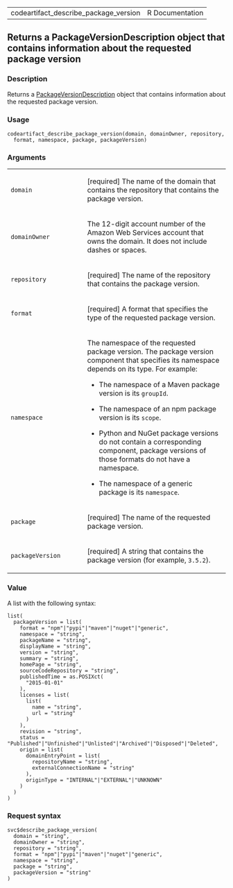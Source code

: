 <table style="width: 100%;">
<tbody>
<tr class="odd">
<td>codeartifact_describe_package_version</td>
<td style="text-align: right;">R Documentation</td>
</tr>
</tbody>
</table>

## Returns a PackageVersionDescription object that contains information about the requested package version

### Description

Returns a
[PackageVersionDescription](https://docs.aws.amazon.com/codeartifact/latest/APIReference/API_PackageVersionDescription.html)
object that contains information about the requested package version.

### Usage

    codeartifact_describe_package_version(domain, domainOwner, repository,
      format, namespace, package, packageVersion)

### Arguments

<table>
<colgroup>
<col style="width: 35%" />
<col style="width: 65%" />
</colgroup>
<tbody>
<tr class="odd">
<td><code
id="codeartifact_describe_package_version_:_domain">domain</code></td>
<td><p>[required] The name of the domain that contains the repository
that contains the package version.</p></td>
</tr>
<tr class="even">
<td><code
id="codeartifact_describe_package_version_:_domainOwner">domainOwner</code></td>
<td><p>The 12-digit account number of the Amazon Web Services account
that owns the domain. It does not include dashes or spaces.</p></td>
</tr>
<tr class="odd">
<td><code
id="codeartifact_describe_package_version_:_repository">repository</code></td>
<td><p>[required] The name of the repository that contains the package
version.</p></td>
</tr>
<tr class="even">
<td><code
id="codeartifact_describe_package_version_:_format">format</code></td>
<td><p>[required] A format that specifies the type of the requested
package version.</p></td>
</tr>
<tr class="odd">
<td><code
id="codeartifact_describe_package_version_:_namespace">namespace</code></td>
<td><p>The namespace of the requested package version. The package
version component that specifies its namespace depends on its type. For
example:</p>
<ul>
<li><p>The namespace of a Maven package version is its
<code>groupId</code>.</p></li>
<li><p>The namespace of an npm package version is its
<code>scope</code>.</p></li>
<li><p>Python and NuGet package versions do not contain a corresponding
component, package versions of those formats do not have a
namespace.</p></li>
<li><p>The namespace of a generic package is its
<code>namespace</code>.</p></li>
</ul></td>
</tr>
<tr class="even">
<td><code
id="codeartifact_describe_package_version_:_package">package</code></td>
<td><p>[required] The name of the requested package version.</p></td>
</tr>
<tr class="odd">
<td><code
id="codeartifact_describe_package_version_:_packageVersion">packageVersion</code></td>
<td><p>[required] A string that contains the package version (for
example, <code style="white-space: pre;">⁠3.5.2⁠</code>).</p></td>
</tr>
</tbody>
</table>

### Value

A list with the following syntax:

    list(
      packageVersion = list(
        format = "npm"|"pypi"|"maven"|"nuget"|"generic",
        namespace = "string",
        packageName = "string",
        displayName = "string",
        version = "string",
        summary = "string",
        homePage = "string",
        sourceCodeRepository = "string",
        publishedTime = as.POSIXct(
          "2015-01-01"
        ),
        licenses = list(
          list(
            name = "string",
            url = "string"
          )
        ),
        revision = "string",
        status = "Published"|"Unfinished"|"Unlisted"|"Archived"|"Disposed"|"Deleted",
        origin = list(
          domainEntryPoint = list(
            repositoryName = "string",
            externalConnectionName = "string"
          ),
          originType = "INTERNAL"|"EXTERNAL"|"UNKNOWN"
        )
      )
    )

### Request syntax

    svc$describe_package_version(
      domain = "string",
      domainOwner = "string",
      repository = "string",
      format = "npm"|"pypi"|"maven"|"nuget"|"generic",
      namespace = "string",
      package = "string",
      packageVersion = "string"
    )
